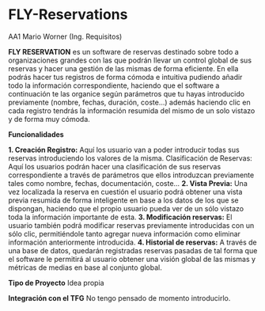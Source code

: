 # FLY-Reservations
AA1 Mario Worner (Ing. Requisitos)

**FLY RESERVATION** es un software de reservas destinado sobre todo a organizaciones grandes con las que podrán llevar un control global de sus reservas y hacer una gestión de las mismas de forma eficiente. 
En ella podrás hacer tus registros de forma cómoda e intuitiva pudiendo añadir todo la información correspondiente, haciendo que el software a continuación te las organice según parámetros que tu hayas introducido previamente (nombre, fechas, duración, coste…) además haciendo clic en cada registro tendrás la información resumida del mismo de un solo vistazo y de forma muy cómoda. 

**Funcionalidades**

**1. Creación Registro:** Aquí los usuario van a poder introducir todas sus reservas introduciendo los valores de la misma. 
Clasificación de Reservas: Aquí los usuarios podrán hacer una clasificación de sus reservas correspondiente a través de parámetros que ellos introduzcan previamente tales como nombre, fechas, documentación, coste…
**2. Vista Previa:** Una vez localizada la reserva en cuestión el usuario podrá obtener una vista previa resumida de forma inteligente en base a los datos de los que se dispongan, haciendo que el propio usuario pueda ver de un sólo vistazo toda la información importante de esta. 
**3. Modificación reservas:** El usuario también podrá modificar reservas previamente introducidas con un sólo clic, permitiéndole tanto agregar nueva información como eliminar información anteriormente introducida. 
**4. Historial de reservas:** A través de una base de datos, quedarán registradas reservas pasadas de tal forma que el software le permitirá al usuario obtener una visión global de las mismas y métricas de medias en base al conjunto global. 

**Tipo de Proyecto**
Idea propia

**Integración con el TFG**
No tengo pensado de momento introducirlo. 

